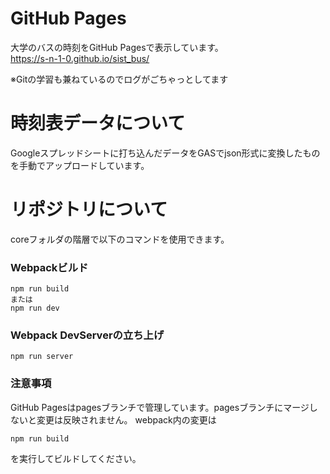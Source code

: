 # GitHub Pages
大学のバスの時刻をGitHub Pagesで表示しています。<br>
https://s-n-1-0.github.io/sist_bus/

※Gitの学習も兼ねているのでログがごちゃっとしてます

# 時刻表データについて
Googleスプレッドシートに打ち込んだデータをGASでjson形式に変換したものを手動でアップロードしています。

# リポジトリについて
coreフォルダの階層で以下のコマンドを使用できます。

### Webpackビルド
```
npm run build 
または
npm run dev
```

### Webpack DevServerの立ち上げ

```
npm run server
```

### 注意事項
GitHub Pagesはpagesブランチで管理しています。pagesブランチにマージしないと変更は反映されません。
webpack内の変更は
```
npm run build
```
を実行してビルドしてください。
